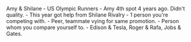 Amy & Shilane
	- US Olympic Runners
	- Amy 4th spot 4 years ago. Didn't quality.
	- This year got help from Shilane
Rivalry
	- 1 person you're competing with.
	- Peer, teammate vying for same promotion.
	- Person whom you compare yourself to.
	- Edison & Tesla, Roger & Rafa, Jobs & Gates.
